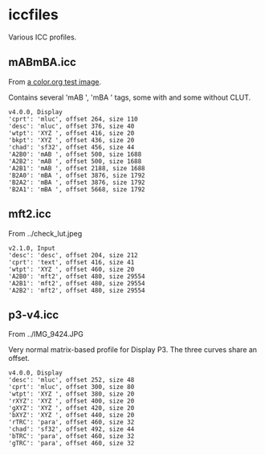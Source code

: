 iccfiles
========

Various ICC profiles.

mABmBA.icc
----------

From [a color.org test image](https://www.color.org/Upper_Left.jpg).

Contains several 'mAB ', 'mBA ' tags, some with and some without CLUT.

```
v4.0.0, Display
'cprt': 'mluc', offset 264, size 110
'desc': 'mluc', offset 376, size 40
'wtpt': 'XYZ ', offset 416, size 20
'bkpt': 'XYZ ', offset 436, size 20
'chad': 'sf32', offset 456, size 44
'A2B0': 'mAB ', offset 500, size 1688
'A2B2': 'mAB ', offset 500, size 1688
'A2B1': 'mAB ', offset 2188, size 1688
'B2A0': 'mBA ', offset 3876, size 1792
'B2A2': 'mBA ', offset 3876, size 1792
'B2A1': 'mBA ', offset 5668, size 1792
```

mft2.icc
--------

From ../check\_lut.jpeg

```
v2.1.0, Input
'desc': 'desc', offset 204, size 212
'cprt': 'text', offset 416, size 41
'wtpt': 'XYZ ', offset 460, size 20
'A2B0': 'mft2', offset 480, size 29554
'A2B1': 'mft2', offset 480, size 29554
'A2B2': 'mft2', offset 480, size 29554
```

p3-v4.icc
---------

From ../IMG\_9424.JPG

Very normal matrix-based profile for Display P3. The three curves share an
offset.

```
v4.0.0, Display
'desc': 'mluc', offset 252, size 48
'cprt': 'mluc', offset 300, size 80
'wtpt': 'XYZ ', offset 380, size 20
'rXYZ': 'XYZ ', offset 400, size 20
'gXYZ': 'XYZ ', offset 420, size 20
'bXYZ': 'XYZ ', offset 440, size 20
'rTRC': 'para', offset 460, size 32
'chad': 'sf32', offset 492, size 44
'bTRC': 'para', offset 460, size 32
'gTRC': 'para', offset 460, size 32
```
